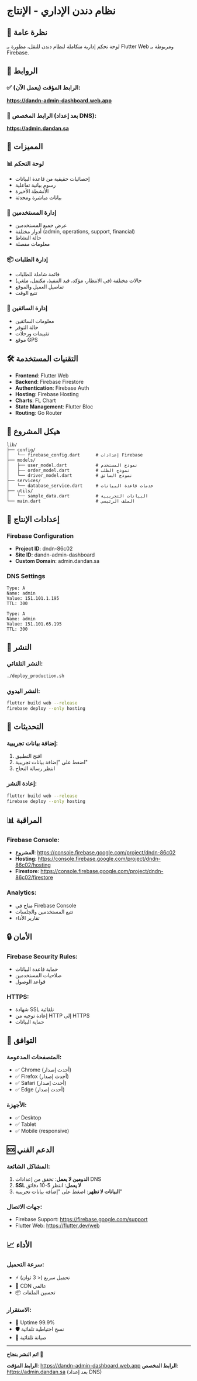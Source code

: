 # نظام دندن الإداري - الإنتاج

## 🎯 نظرة عامة
لوحة تحكم إدارية متكاملة لنظام دندن للنقل، مطورة بـ Flutter Web ومربوطة بـ Firebase.

## 🔗 الروابط

### ✅ الرابط المؤقت (يعمل الآن):
**https://dandn-admin-dashboard.web.app**

### 🎯 الرابط المخصص (بعد إعداد DNS):
**https://admin.dandan.sa**

## 🚀 المميزات

### 📊 لوحة التحكم
- إحصائيات حقيقية من قاعدة البيانات
- رسوم بيانية تفاعلية
- الأنشطة الأخيرة
- بيانات مباشرة ومحدثة

### 👥 إدارة المستخدمين
- عرض جميع المستخدمين
- أدوار مختلفة (admin, operations, support, financial)
- حالة النشاط
- معلومات مفصلة

### 📦 إدارة الطلبات
- قائمة شاملة للطلبات
- حالات مختلفة (في الانتظار، مؤكد، قيد التنفيذ، مكتمل، ملغي)
- تفاصيل العميل والموقع
- تتبع الوقت

### 🚛 إدارة السائقين
- معلومات السائقين
- حالة التوفر
- تقييمات ورحلات
- موقع GPS

## 🛠️ التقنيات المستخدمة

- **Frontend**: Flutter Web
- **Backend**: Firebase Firestore
- **Authentication**: Firebase Auth
- **Hosting**: Firebase Hosting
- **Charts**: FL Chart
- **State Management**: Flutter Bloc
- **Routing**: Go Router

## 📁 هيكل المشروع

```
lib/
├── config/
│   └── firebase_config.dart      # إعدادات Firebase
├── models/
│   ├── user_model.dart           # نموذج المستخدم
│   ├── order_model.dart          # نموذج الطلب
│   └── driver_model.dart         # نموذج السائق
├── services/
│   └── database_service.dart     # خدمات قاعدة البيانات
├── utils/
│   └── sample_data.dart          # البيانات التجريبية
└── main.dart                     # الملف الرئيسي
```

## 🔧 إعدادات الإنتاج

### Firebase Configuration
- **Project ID**: dndn-86c02
- **Site ID**: dandn-admin-dashboard
- **Custom Domain**: admin.dandan.sa

### DNS Settings
```
Type: A
Name: admin
Value: 151.101.1.195
TTL: 300

Type: A
Name: admin
Value: 151.101.65.195
TTL: 300
```

## 🚀 النشر

### النشر التلقائي:
```bash
./deploy_production.sh
```

### النشر اليدوي:
```bash
flutter build web --release
firebase deploy --only hosting
```

## 🔄 التحديثات

### إضافة بيانات تجريبية:
1. افتح التطبيق
2. اضغط على "إضافة بيانات تجريبية"
3. انتظر رسالة النجاح

### إعادة النشر:
```bash
flutter build web --release
firebase deploy --only hosting
```

## 📊 المراقبة

### Firebase Console:
- **المشروع**: https://console.firebase.google.com/project/dndn-86c02
- **Hosting**: https://console.firebase.google.com/project/dndn-86c02/hosting
- **Firestore**: https://console.firebase.google.com/project/dndn-86c02/firestore

### Analytics:
- متاح في Firebase Console
- تتبع المستخدمين والجلسات
- تقارير الأداء

## 🔒 الأمان

### Firebase Security Rules:
- حماية قاعدة البيانات
- صلاحيات المستخدمين
- قواعد الوصول

### HTTPS:
- شهادة SSL تلقائية
- إعادة توجيه من HTTP إلى HTTPS
- حماية البيانات

## 📱 التوافق

### المتصفحات المدعومة:
- ✅ Chrome (أحدث إصدار)
- ✅ Firefox (أحدث إصدار)
- ✅ Safari (أحدث إصدار)
- ✅ Edge (أحدث إصدار)

### الأجهزة:
- ✅ Desktop
- ✅ Tablet
- ✅ Mobile (responsive)

## 🆘 الدعم الفني

### المشاكل الشائعة:
1. **الدومين لا يعمل**: تحقق من إعدادات DNS
2. **SSL لا يعمل**: انتظر 5-10 دقائق
3. **البيانات لا تظهر**: اضغط على "إضافة بيانات تجريبية"

### جهات الاتصال:
- Firebase Support: https://firebase.google.com/support
- Flutter Web: https://flutter.dev/web

## 📈 الأداء

### سرعة التحميل:
- ⚡ تحميل سريع (< 3 ثوان)
- 🚀 CDN عالمي
- 📦 تحسين الملفات

### الاستقرار:
- 🔄 Uptime 99.9%
- 🛡️ نسخ احتياطية تلقائية
- 🔧 صيانة تلقائية

---

**تم النشر بنجاح! 🎉**

**الرابط المؤقت**: https://dandn-admin-dashboard.web.app
**الرابط المخصص**: https://admin.dandan.sa (بعد إعداد DNS)
